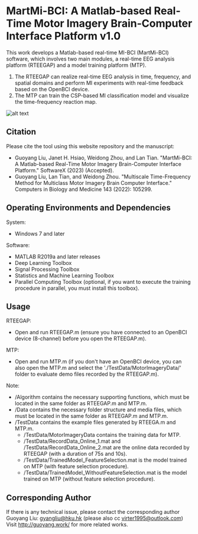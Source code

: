 # MartMi-BCI: A Matlab-based Real-Time Motor Imagery Brain-Computer Interface Platform v1.0

This work develops a Matlab-based real-time MI-BCI (MartMi-BCI) software, which involves two main modules, a real-time EEG analysis platform (RTEEGAP) and a model training platform (MTP). 
1. The RTEEGAP can realize real-time EEG analysis in time, frequency, and spatial domains and perform MI experiments with real-time feedback based on the OpenBCI device. 
2. The MTP can train the CSP-based MI classification model and visualize the time-frequency reaction map.

![alt text](https://github.com/GitVirTer/MartMi-BCI/blob/main/Data/Picture/BCI_Analyzer_All.png?raw=true)

## Citation

Please cite the tool using this website repository and the manuscript:

- Guoyang Liu, Janet H. Hsiao, Weidong Zhou, and Lan Tian. "MartMi-BCI: A Matlab-based Real-Time Motor Imagery Brain-Computer Interface Platform." SoftwareX (2023)  (Accepted).
- Guoyang Liu, Lan Tian, and Weidong Zhou. "Multiscale Time-Frequency Method for Multiclass Motor Imagery Brain Computer Interface." Computers in Biology and Medicine 143 (2022): 105299.


## Operating Environments and Dependencies

System:
- Windows 7 and later

Software:
- MATLAB R2019a and later releases
- Deep Learning Toolbox
- Signal Processing Toolbox
- Statistics and Machine Learning Toolbox
- Parallel Computing Toolbox (optional, if you want to execute the training procedure in parallel, you must install this toolbox).

## Usage

RTEEGAP:
- Open and run RTEEGAP.m (ensure you have connected to an OpenBCI device (8-channel) before you open the RTEEGAP.m).

MTP:
- Open and run MTP.m (if you don't have an OpenBCI device, you can also open the MTP.m and select the './TestData/MotorImageryData/' folder to evaluate demo files recorded by the RTEEGAP.m).

Note:
- /Algorithm contains the necessary supporting functions, which must be located in the same folder as RTEEGAP.m and MTP.m.
- /Data contains the necessary folder structure and media files, which must be located in the same folder as RTEEGAP.m and MTP.m.
- /TestData contains the example files generated by RTEEGA.m and MTP.m.
  - /TestData/MotorImageryData contains the training data for MTP.
  - /TestData/RecordData_Online_1.mat and /TestData/RecordData_Online_2.mat are the online data recorded by RTEEGAP (with a duration of 75s and 10s).
  - /TestData/TrainedModel_FeatureSelection.mat is the model trained on MTP (with feature selection procedure).
  - /TestData/TrainedModel_WithoutFeatureSelection.mat is the model trained on MTP (without feature selection procedure).

## Corresponding Author
If there is any technical issue, please contact the corresponding author Guoyang Liu: gyangliu@hku.hk (please also cc virter1995@outlook.com)
Visit http://guoyang.work/ for more related works.

